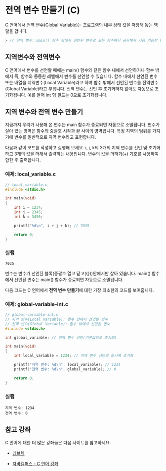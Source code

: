 # 전역 변수 만들기 (C)

C 언어에서 전역 변수(Global Variable)는 프로그램의 내부 상태 값을 저장해 놓는 역할을 합니다. 

```C
> // 전역 변수: main() 함수 밖에서 선언된 변수로 모든 함수에서 공유해서 사용 가능한 변수
```

##	지역변수와 전역변수 

C 언어에서 변수를 선언할 때에는 main() 함수와 같은 함수 내에서 선언하거나 함수 밖에서 즉, 함수와 동등한 레벨에서 변수를 선언할 수 있습니다. 함수 내에서 선언된 변수 또는 배열을 지역변수(Local Variable)라고 하며 함수 밖에서 선언된 변수를 전역변수(Global Variable)라고 부릅니다. 전역 변수는 선언 후 초기화하지 않아도 자동으로 초기화됩니다. 예를 들어 int 형 필드는 0으로 초기화됩니다. 


##	지역 변수와 전역 변수 만들기 

지금까지 우리가 사용해 온 변수는 main 함수가 종료되면 자동으로 소멸됩니다. 변수가 살아 있는 영역은 함수의 중괄호 시작과 끝 사이의 영역입니다. 특정 지역의 범위를 가지기에 변수를 일반적으로 지역 변수라고 표현합니다. 

다음과 같이 코드를 작성하고 실행해 보세요. i, j, k의 3개의 지역 변수를 선언 및 초기화하고 3개의 값을 더해서 출력하는 내용입니다. 변수의 값을 더하기(+) 기호를 사용하여 합한 후 출력합니다. 

### 예제: local_variable.c 

```C
// local_variable.c
#include <stdio.h>

int main(void)
{
    int i = 1234;
    int j = 2345;
    int k = 3456;

    printf("%d\n", i + j + k); // 7035

    return 0;
}
``` 
### 실행 
```Output
7035
```

변수는 변수가 선언된 블록(중괄호 열고 닫고({}))안에서만 살아 있습니다. main() 함수에서 선언된 변수는 main() 함수가 종료되면 자동으로 소멸됩니다. 


다음 코드는 C 언어에서 **전역 변수 만들기**에 대한 가장 최소한의 코드를 보여줍니다. 
### 예제: global-variable-int.c 

```C
// global-variable-int.c
// 지역 변수(Local Variable): 함수 안에서 선언된 변수  
// 전역 변수(Global Variable): 함수 밖에서 선언된 변수 
#include <stdio.h>

int global_variable; // 전역 변수 선언(기본값으로 초기화)

int main(void)
{
    int local_variable = 1234; // 지역 변수 선언과 동시에 초기화

    printf("지역 변수: %d\n", local_variable); // 1234
    printf("전역 변수: %d\n", global_variable); // 0

    return 0; 
}
```
### 실행 
```Output
지역 변수: 1234
전역 변수: 0
```


## 참고 강좌

C 언어에 대한 더 많은 강좌들은 다음 사이트를 참고하세요. 

- [데브렉](http://www.devlec.com)

- [자바캠퍼스 - C 언어 강좌](https://www.youtube.com/playlist?list=PLv3VfF96ta72vQdF_gq_YKmeafAIX4970)
